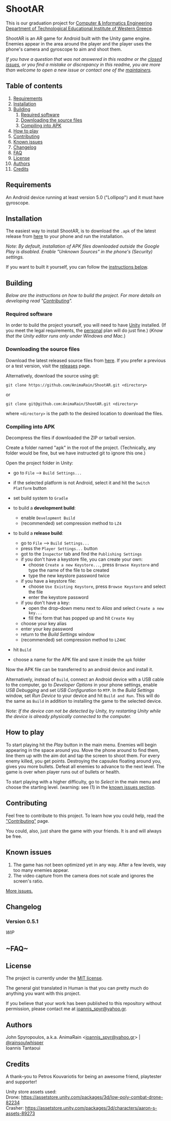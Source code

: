 # ShootAR
This is our graduation project for [Computer & Informatics Engineering Department of Technological Educational
Institute of Western Greece](http://www.cied.teiwest.gr).

ShootAR is an AR game for Android built with the Unity game engine. Enemies appear in the area around the player
and the player uses the phone's camera and gyroscope to aim and shoot them.

*If you have a question that was not answered in this readme or the
[closed issues](https://github.com/AnimaRain/ShootAR/issues?q=is%3Aclosed+label%3Aquestion), or you find a mistake
or discrepancy in this readme, you are more than welcome to open a new issue or contact one of the [maintainers](#authors).*

## Table of contents
1. [Requirements](#requirements)
2. [Installation](#installation)
3. [Building](#building)
   1. [Required software](#required-software)
   2. [Downloading the source files](#downloading-the-source-files)
   3. [Compiling into APK](#compiling-into-apk)
4. [How to play](#how-to-play)
5. [Contributing](#contributing)
6. [Known issues](#known-issues)
7. [Changelog](#changelog)
8. [FAQ](#faq)
9. [License](#license)
10. [Authors](#authors)
11. [Credits](#credits)

## Requirements
An Android device running at least version 5.0 ("Lollipop") and it must have gyroscope.

## Installation
The easiest way to install ShootAR, is to download the `.apk` of the latest release from
[here](https://github.com/AnimaRain/ShootAR/releases) to your phone and run the installation.

*Note: By default, installation of APK files downloaded outside the Google Play is disabled.
Enable "Unknown Sources" in the phone's (Security) settings.*

If you want to built it yourself, you can follow the [instructions below](#building).

## Building
*Below are the instructions on how to build the project. For more details on developing read
"[Contributing](docs/contributing.md)".*

### Required software
In order to build the project yourself, you will need to have [Unity](https://unity3d.com/) installed.
(If you meet the legal requirements, the [personal](https://store.unity.com/download?ref=personal) plan will do just fine.)
(*Know that the Unity editor runs only under Windows and Mac.*)

### Downloading the source files
Download the latest released source files from [here](https://github.com/AnimaRain/ShootAR). If you prefer a previous
or a test version, visit the [releases](https://github.com/AnimaRain/ShootAR/releases) page.

Alternatively, download the source using git:
```
git clone https://github.com/AnimaRain/ShootAR.git <directory> 
```
or
```
git clone git@github.com:AnimaRain/ShootAR.git <directory>
```
where `<directory>` is the path to the desired location to download the files.

### Compiling into APK
Decompress the files if downloaded the ZIP or tarball version.

Create a folder named "apk" in the root of the project. (Technically, any folder would
be fine, but we have instructed git to ignore this one.)

Open the project folder in Unity:
* go to `File` –> `Build Settings...`
* if the selected platform is not Android, select it and hit the `Switch Platform` button
* set build system to `Gradle`

* to build a **development build**:
  * enable `Development Build`
  * (recommended) set compression method to `LZ4`
	
* to build a **release build**:
  * go to `File` –> `Build Settings...`
  * press the `Player Settings...` button
  * got to the `Inspector` tab and find the `Publishing Settings`
  * if you don't have a keystore file, you can create your own:
    * choose `Create a new Keystore...`, press `Browse Keystore` and type the name of the file to be created
    * type the new keystore password twice
  * if you have a keystore file:
    * choose `Use Existing Keystore`, press `Browse Keystore` and select the file
    * enter the keystore password
  * if you don't have a key:
    * open the drop–down menu next to *Alias* and select `Create a new key...`
    * fill the form that has popped up and hit `Create Key`
  * choose your key alias
  * enter your key password
  * return to the *Build Settings* window
  * (recommended) set compression method to `LZ4HC`
	
* hit `Build`
* choose a name for the APK file and save it inside the `apk` folder

Now the APK file can be transferred to an android device and install it.

Alternatively, instead of `Build`, connect an Android device with a USB cable to the computer, go to *Developer Options*
in your phone settings, enable *USB Debugging* and set *USB Configuration* to `MTP`. In the *Build Settings* window, set
*Run Device* to your device and hit `Build and Run`. This will do the same as `Build` in addition to installing the
game to the selected device.

*Note: If the device can not be detected by Unity, try restarting Unity while the device is already
physically connected to the computer.*

## How to play
To start playing hit the *Play* button in the main menu. Enemies will begin appearing in the space around you. Move
the phone around to find them, line them up with the aim dot and tap the screen to shoot them. For every enemy killed,
you get points. Destroying the capsules floating around you, gives you more bullets. Defeat all enemies to advance to the
next level. The game is over when player runs out of bullets or health.

To start playing with a higher difficulty, go to *Select* in the main menu and choose the starting level.
(warning: see (1) in the [known issues section](#known-issues).

## Contributing
Feel free to contribute to this project. To learn how you could help, read the ["Contributing"](/docs/contributing.md) page.

You could, also, just share the game with your friends. It is and will always be free.

## Known issues
1. The game has not been optimized yet in any way. After a few levels, way too many enemies appear.
2. The video capture from the camera does not scale and ignores the screen's ratio.

[More issues.](https://github.com/AnimaRain/ShootAR/issues)

## Changelog
### Version 0.5.1
*WIP*

## ~FAQ~

## License
The project is currently under the [MIT license](/LICENSE).

The general gist translated in Human is that you can pretty much do anything you want with this project.

If you believe that your work has been published to this repository without permission, please contact me at
ioannis_spyr@yahoo.gr.

## Authors
John Spyropoulos, a.k.a. AnimaRain \<ioannis_spyr@yahoo.gr\> | [@rainsoulwhisper](https://twitter.com/rainsoulwhisper)<br/>
Ioannis Tantaoui

## Credits
A thank–you to Petros Kouvariotis for being an awesome friend, playtester and supporter!

Unity store assets used:<br/>
Drone: https://assetstore.unity.com/packages/3d/low-poly-combat-drone-82234<br/>
Crasher: https://assetstore.unity.com/packages/3d/characters/aaron-s-assets-89273
